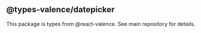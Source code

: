 ## @types-valence/datepicker

This package is types from @react-valence. See main repository for details.
